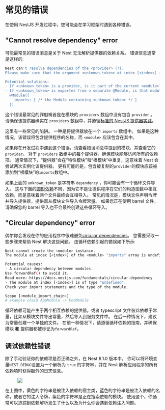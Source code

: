 # 常见的错误

在使用 NestJS 开发过程中，您可能会在学习框架时遇到各种错误。

## "Cannot resolve dependency" error

可能最常见的错误消息是关于 Nest 无法解析提供器的依赖关系。
错误信息通常是这样的:

```bash
Nest can't resolve dependencies of the <provider> (?).
Please make sure that the argument <unknown_token> at index [<index>] is available in the <module> context.

Potential solutions:
- If <unknown_token> is a provider, is it part of the current <module>?
- If <unknown_token> is exported from a separate @Module, is that module imported within <module>?
  @Module({
    imports: [ /* the Module containing <unknown_token> */ ]
  })
```

这个错误最常见的罪魁祸首是在模块的 `providers` 数组中没有包含 `provider` 。
请确保该提供器确实在 `providers` 数组中，并遵循[标准的 NestJS 提供器实践](/fundamentals/custom-providers#di-fundamentals)。

这里有一些常见的陷阱。
一种是将提供器放在一个 `imports` 数组中。
如果是这种情况，该错误将包含提供程序的名称，而 `<module>` 应该包含在其中。

如果你在开发过程中遇到这个错误，请查看错误消息中提到的模块，并查看它的`provider`。
对于 `providers` 数组中的每个提供器，确保模块能够访问所有的依赖项。
通常情况下，“提供器”会在“特性模块”和“根模块”中重复，这意味着 Nest 会尝试两次实例化该提供器。
更有可能的是，包含被复制的`provider`的模块应该被添加到“根模块”的`imports`数组中。

如果上面的 `unknown_token` 是字符串 `dependency` ，你可能会有一个循环文件导入。
这与下面的[圆形依赖](./errors.md#circular-dependency-error)不同，因为它不是让提供程序在它们的构造函数中相互依赖，而是意味着两个文件最终会互相导入。
常见的情况是，模块文件声明令牌并导入提供器，提供器从模块文件导入令牌常量。
如果您正在使用 barrel 文件，请确保您的 barrel 导入也不会最终创建这些循环导入。

## "Circular dependency" error

偶尔你会发现在你的应用程序中很难避免[circular dependencies](/fundamentals/circular-dependency)。
您需要采取一些步骤来帮助 Nest 解决这些问题。
由循环依赖引起的错误如下所示:

```bash
Nest cannot create the <module> instance.
The module at index [<index>] of the <module> "imports" array is undefined.

Potential causes:
- A circular dependency between modules.
Use forwardRef() to avoid it.
Read more: https://docs.nestjs.com/fundamentals/circular-dependency
- The module at index [<index>] is of type "undefined".
Check your import statements and the type of the module.

Scope [<module_import_chain>]
# example chain AppModule -> FooModule
```

循环依赖可能产生于两个相互依赖的提供器，或者 typescript 文件彼此依赖于常量，比如从模块文件导出常量，然后导入到服务文件中。
在后一种情况下，建议为常量创建一个单独的文件。
在前一种情况下，请遵循循环依赖的指南，并确保模块 **和** 提供器都被标记为`forwardRef`。

## 调试依赖性错误

除了手动验证你的依赖项是否正确之外，在 Nest 8.1.0 版本中，
你可以将环境变量`NEST_DEBUG`设置为一个解析为 `true` 的字符串，并在 Nest 解析应用程序的所有依赖项时获得额外的日志信息。

<figure><img src="/assets/injector_logs.png" /></figure>

在上图中，黄色的字符串是被注入依赖的宿主类，蓝色的字符串是被注入依赖的名称，或者它的注入令牌，紫色的字符串是正在搜索依赖的模块。
使用这个，你通常可以追踪到依赖解析发生了什么以及为什么你会遇到依赖注入问题。

